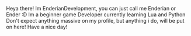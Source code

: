 Heya there!
Im EnderianDevelopment, you can just call me Enderian or Ender :D
Im a beginner game Developer currently learning Lua and Python
Don't expect anything massive on my profile, but anything i do, will be put on here!
Have a nice day!
